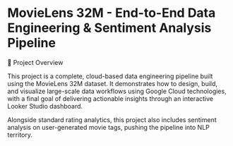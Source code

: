 # MovieLens 32M - End-to-End Data Engineering & Sentiment Analysis Pipeline

📌 Project Overview

This project is a complete, cloud-based data engineering pipeline built using the MovieLens 32M dataset. It demonstrates how to design, build, and visualize large-scale data workflows using Google Cloud technologies, with a final goal of delivering actionable insights through an interactive Looker Studio dashboard.

Alongside standard rating analytics, this project also includes sentiment analysis on user-generated movie tags, pushing the pipeline into NLP territory.


